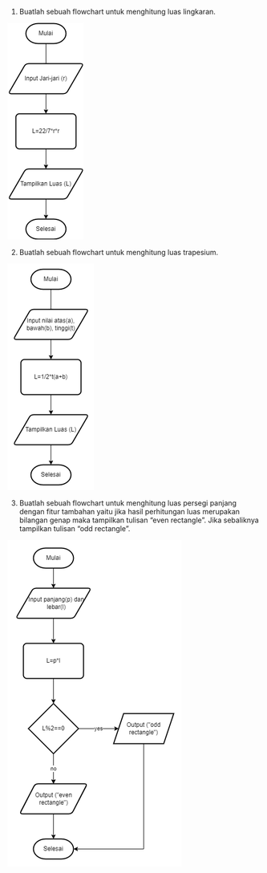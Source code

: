 1. Buatlah sebuah flowchart untuk menghitung luas lingkaran.

![image](../screenshots/Flowcart_luas-lingkaran.drawio.png)


2. Buatlah sebuah flowchart untuk menghitung luas trapesium.

![image](../screenshots/Flowchart_luas-trapesium.drawio.png)


3. Buatlah sebuah flowchart untuk menghitung luas persegi panjang dengan fitur tambahan yaitu jika hasil perhitungan luas merupakan bilangan genap maka tampilkan tulisan “even rectangle”. Jika sebaliknya tampilkan tulisan “odd rectangle”.

![image](../screenshots/Flowchart_luas-persegi-panjang.drawio.png)